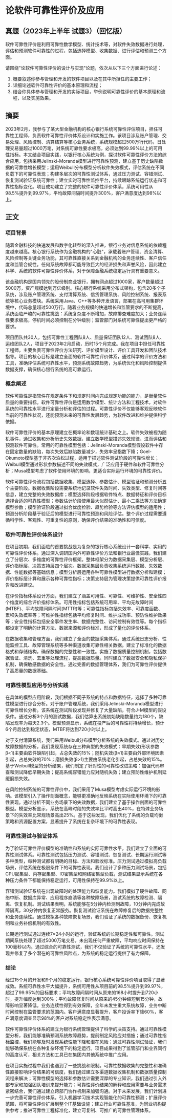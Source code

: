 # 论软件可靠性评价及应用

## 真题（2023年上半年 试题3）（回忆版）

软件可靠性评价是利用可靠性数学模型、统计技术等，对软件失效数据进行处理，评估和预测软件可靠性的过程，包括选择模型、收集数据、进行评估和预测三个方面。

请围绕"论软件可靠性评价的设计与实现"论题，依次从以下三个方面进行论述：
1. 概要叙述你参与管理和开发的软件项目以及在其中所担任的主要工作；
2. 详细论述软件可靠性评价的基本原理和流程；
3. 结合你具体参与管理和开发的实际项目，举例说明可靠性评价的基本原理和流程，以及实施效果。

## 摘要

2023年2月，我参与了某大型金融机构的核心银行系统可靠性评估项目，担任可靠性工程师，负责软件可靠性评价体系设计和实施工作。该项目涉及账户管理、交易处理、风险控制、清算结算等核心业务系统，系统规模超过500万行代码，日处理交易量超过1000万笔，对系统可靠性要求极高，必须达到99.99%以上的可用性指标。本文结合项目实践，以银行核心系统为例，探讨软件可靠性评价方法的综合应用，包括采用Jelinski-Moranda模型进行可靠性预测，建立基于历史缺陷数据的可靠性增长模型；运用Weibull分布模型分析软件失效模式，评估系统在不同负载下的可靠性表现；构建多层次的可靠性测试体系，通过压力测试、容错测试、恢复测试验证系统可靠性；建立实时可靠性监控平台，持续跟踪系统运行状态和可靠性指标变化。项目成功建立了完整的软件可靠性评价体系，系统可用性从98.5%提升到99.97%，平均故障间隔时间提升300%，客户满意度达到98%以上。

## 正文

### 项目背景

随着金融科技的快速发展和数字化转型的深入推进，银行业务对信息系统的依赖程度越来越高。核心银行系统作为金融机构的"心脏"，承载着账户管理、资金清算、风险控制等关键业务功能，其可靠性直接关系到金融机构的业务连续性、客户信任度和监管合规性。任何系统故障都可能导致巨大的经济损失和声誉风险，因此建立科学、系统的软件可靠性评价体系，对于保障金融系统稳定运行具有重要意义。

该金融机构是国内领先的股份制商业银行，拥有网点超过1000家，客户数量超过5000万，资产规模达到万亿级别。核心银行系统采用分布式架构，包含20多个子系统，涉及账户管理系统、支付清算系统、信贷管理系统、风险控制系统、报表系统等核心业务模块。系统采用Java、C++等多种开发语言，部署在高可用集群环境中，代码总量超过500万行。随着业务规模的快速增长和监管要求的不断提高，系统面临严峻的可靠性挑战：系统复杂度不断增加，故障排查难度加大；业务连续性要求极高，停机时间必须控制在分钟级别；监管部门对系统可靠性提出更严格的要求。

项目团队共30人，包括可靠性工程团队8人、质量保证团队12人、测试团队8人、运维团队2人，项目于2023年2月启动，历时15个月完成。我在项目中担任可靠性工程师，主要负责可靠性评价方法研究、评价模型设计、评价工具开发和团队技术指导。项目的核心目标是建立全面的软件可靠性评价体系，通过科学的评价方法和工具，准确评估系统可靠性水平，预测系统故障趋势，为系统优化和风险控制提供数据支撑，确保核心银行系统的高可靠运行。

### 概念阐述

软件可靠性是指软件在规定条件下和规定时间内完成规定功能的能力，是衡量软件质量的重要指标。软件可靠性评价是运用数学模型、统计方法和工程技术，对软件系统的可靠性水平进行定量分析和评估的过程。可靠性评价不仅能够客观反映软件当前的可靠性状况，还能预测未来的可靠性发展趋势，为软件改进和维护提供科学依据。

软件可靠性评价的基本原理建立在概率论和数理统计基础之上。软件失效被视为随机事件，通过收集和分析历史失效数据，建立数学模型描述失效规律，进而评估和预测软件可靠性。常用的可靠性模型包括：Jelinski-Moranda模型假设软件中存在固定数量的缺陷，每次失效后缺陷数量减少，失效率呈指数下降；Goel-Okumoto模型基于非齐次泊松过程，适用于描述软件测试阶段的可靠性增长；Weibull模型通过形状参数描述不同的失效模式，广泛应用于硬件和软件可靠性分析；Musa模型考虑了软件使用环境的影响，更适合实际运行环境的可靠性评价。

软件可靠性评价流程包括数据收集、模型选择、参数估计、模型验证和预测分析五个主要阶段。数据收集阶段需要系统地记录软件失效时间、失效类型、修复时间等信息，建立完整的失效数据库；模型选择阶段根据软件特点、数据特征和评价目标选择合适的可靠性模型；参数估计阶段使用最大似然估计、最小二乘法等方法确定模型参数；模型验证阶段通过拟合优度检验、趋势检验等方法评估模型的适用性；预测分析阶段基于验证后的模型进行可靠性预测和风险评估。整个评价过程需要遵循科学性、客观性、可重复性的原则，确保评价结果的准确性和可信度。

### 软件可靠性评价体系设计

在项目初期，我们面临的首要挑战是为复杂的银行核心系统设计一套科学、实用的可靠性评价体系。通过深入调研国内外可靠性评价方法和银行业最佳实践，我们建立了分层次、多维度的可靠性评价框架。整体框架分为数据采集层、模型分析层、评价指标层、决策支持层四个层次。数据采集层负责收集系统运行数据、失效数据、性能数据等基础信息；模型分析层运用各种可靠性模型进行数据分析和建模；评价指标层计算和展示各种可靠性指标；决策支持层为管理决策提供可靠性评价报告和改进建议。

在评价指标体系设计方面，我们建立了涵盖可用性、可靠性、可维护性、安全性四个维度的综合评价指标体系。可用性指标包括系统可用率、平均无故障时间(MTBF)、平均故障间隔时间(MTTR)等；可靠性指标包括失效率、可靠度函数、累积失效概率等；可维护性指标包括平均修复时间、维护成功率、预防性维护效果等；安全性指标包括安全事件发生率、数据完整性、访问控制有效性等。每个指标都设定了明确的计算方法、数据来源和评价标准，形成了量化的评价体系。

在数据收集和管理方面，我们建立了全面的数据采集体系。通过系统日志分析、性能监控工具、故障管理系统等多种渠道收集可靠性相关数据。建立了标准化的数据格式和存储结构，确保数据的完整性和一致性。实施了数据质量控制机制，包括数据验证、清洗、去重等处理流程，提高数据质量。同时建立了数据安全和隐私保护机制，确保敏感数据的安全性。通过完善的数据管理体系，我们为可靠性评价提供了高质量的数据基础。

### 可靠性模型应用与分析实践

在具体的模型应用阶段，我们根据不同子系统的特点和数据特征，选择了多种可靠性模型进行综合分析。对于账户管理系统，我们采用Jelinski-Moranda模型进行可靠性增长分析。该系统在测试阶段发现并修复了大量缺陷，符合J-M模型的假设条件。通过分析3个月的测试数据，我们估算出系统初始缺陷数量约为180个，缺陷发现率为每天2.3个。模型预测显示，系统在投产后的可靠性将持续增长，预计6个月后达到稳定状态，MTBF将达到720小时以上。

对于支付清算系统，我们采用Weibull分布模型分析系统的失效模式。通过对历史故障数据的分析，我们发现系统存在三种典型的失效模式：早期失效(形状参数β<1)主要由软件缺陷引起，占总失效的15%；随机失效(β≈1)主要由外部环境因素引起，占总失效的70%；磨损失效(β>1)主要由系统老化引起，占总失效的15%。基于Weibull模型的分析结果，我们制定了针对性的可靠性改进策略：加强代码审查和测试降低早期失效；提高系统容错能力应对随机失效；建立预防性维护机制延缓磨损失效。

在风险控制系统的可靠性评价中，我们采用了Musa模型考虑实际运行环境的影响。该模型引入了操作剖面概念，能够更准确地反映系统在实际使用环境下的可靠性表现。通过分析不同业务场景下的失效数据，我们建立了基于操作剖面的可靠性模型。模型分析显示，系统在高峰时段的失效率比平时高出40%，在特殊业务场景下的失效率比常规场景高出25%。基于这些发现，我们优化了系统的负载均衡策略和资源配置方案，显著提升了系统在复杂环境下的可靠性表现。

### 可靠性测试与验证体系

为了验证可靠性评价模型的准确性和系统的实际可靠性水平，我们建立了全面的可靠性测试体系。可靠性测试包括压力测试、容错测试、恢复测试、长期运行测试等多种类型，每种测试都有明确的目标、方法和验收标准。压力测试通过模拟高负载场景，评估系统在极限条件下的可靠性表现。我们设计了多种压力测试场景，包括CPU密集型、内存密集型、IO密集型和网络密集型负载，测试结果显示系统在各种压力条件下都能保持稳定运行，可用性保持在99.9%以上。

容错测试验证系统在出现故障时的处理能力和恢复能力。我们模拟了硬件故障、网络中断、数据库异常、应用程序崩溃等各种故障场景，测试系统的故障检测、隔离、恢复机制。测试结果表明，系统能够在5分钟内检测到故障，10分钟内完成故障隔离，30分钟内恢复正常服务。恢复测试验证系统在故障修复后的数据完整性和业务连续性。通过模拟各种故障恢复场景，我们验证了系统的数据备份、恢复机制和业务补偿机制的有效性。

长期运行测试通过连续7×24小时的运行，验证系统的长期稳定性和可靠性。测试期间系统处理了超过5000万笔交易，未出现任何严重故障，平均响应时间保持在100毫秒以内。通过综合的可靠性测试，我们不仅验证了系统的可靠性水平，还发现并修复了多个潜在的可靠性风险点，为系统的稳定运行提供了有力保障。

### 结论

经过15个月的开发和9个月的稳定运行，银行核心系统可靠性评价项目取得了显著成效。系统可靠性水平大幅提升，系统可用性从项目前的98.5%提升到99.97%，超过了99.95%的目标要求；平均故障间隔时间从原来的168小时提升到720小时，提升幅度达到300%；平均故障修复时间从原来的45分钟缩短到15分钟，故障影响显著降低。业务连续性得到有效保障，全年未发生重大系统故障，业务中断时间控制在监管要求的范围内。客户满意度显著提升，客户投诉率下降60%，客户满意度调查显示98%的客户对系统稳定性表示满意。

软件可靠性评价体系的建立为银行系统管理提供了科学的决策支持。通过可靠性模型分析，我们能够准确预测系统故障趋势，提前制定风险应对措施；通过可靠性指标监控，我们能够及时发现系统性能下降和潜在风险；通过可靠性测试验证，我们能够确保系统在各种复杂环境下的稳定运行。项目成果得到了监管部门和业界同行的高度认可，相关方法和工具已在集团内其他系统中推广应用。

在项目实施过程中我们也遇到了一些挑战和限制。可靠性数据收集的完整性和准确性直接影响评价结果的可信度，我们通过建立多渠道数据收集机制和数据质量控制流程来解决；可靠性模型的选择和参数估计需要深厚的专业知识，我们通过引入外部专家和加强团队培训来提升能力；可靠性评价结果的解释和应用需要与业务需求紧密结合，我们通过建立跨部门协作机制来加强沟通。对于未来发展，我们计划进一步完善可靠性评价体系，引入机器学习技术实现智能化的可靠性预测；扩展评价范围，将可靠性评价扩展到整个IT基础设施；建立行业可靠性基准，为同业机构提供参考；推进可靠性工程标准化，建立可复制、可推广的可靠性管理体系。
